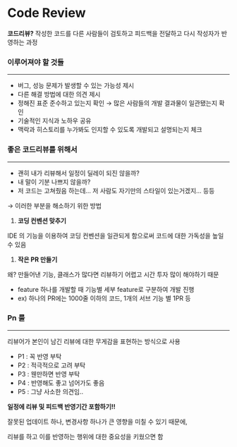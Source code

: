 # Code Review

**코드리뷰?** 작성한 코드를 다른 사람들이 검토하고 피드백을 전달하고 다시 작성자가 반영하는 과정

### 이루어져야 할 것들

---

- 버그, 성능 문제가 발생할 수 있는 가능성 제시
- 다른 해결 방법에 대한 의견 제시
- 정해진 표준 준수하고 있는지 확인 → 많은 사람들의 개발 결과물이 일관됐는지 확인
- 기술적인 지식과 노하우 공유
- 맥락과 히스토리를 누가봐도 인지할 수 있도록 개발되고 설명되는지 체크

### 좋은 코드리뷰를 위해서

---

- 괜히 내가 리뷰해서 일정이 딜레이 되진 않을까?
- 내 말이 기분 나쁘지 않을까?
- 저 코드는 고쳐줬음 하는데… 저 사람도 자기만의 스타일이 있는거겠지… 등등

→ 이러한 부분을 해소하기 위한 방법

1. **코딩 컨벤션 맞추기**

IDE 의 기능을 이용하여 코딩 컨벤션을 일관되게 함으로써 코드에 대한 가독성을 높일 수 있음

1. **작은 PR 만들기**

왜? 만들어낸 기능, 클래스가 많다면 리뷰하기 어렵고 시간 투자 많이 해야하기 때문

- feature 하나를 개발할 때 기능별 세부 feature로 구분하여 개발 진행
- ex) 하나의 PR에는 1000줄 이하의 코드, 1개의 서브 기능 별 1PR 등

### Pn 룰

---

리뷰어가 본인이 남긴 리뷰에 대한 무게감을 표현하는 방식으로 사용

- P1 : 꼭 반영 부탁
- P2 : 적극적으로 고려 부탁
- P3 : 웬만하면 반영 부탁
- P4 : 반영해도 좋고 넘어가도 좋음
- P5 : 그냥 사소한 의견임..

**일정에 리뷰 및 피드백 반영기간 포함하기!!**

잘못된 업데이트 하나, 변경사항 하나가 큰 영향을 미칠 수 있기 때문에,

리뷰를 하고 이를 반영하는 행위에 대한 중요성을 키웠으면 함
